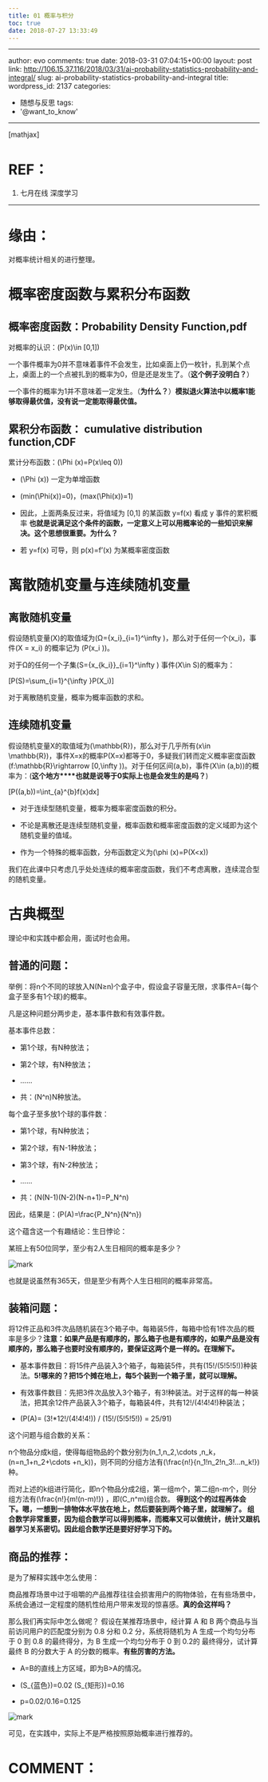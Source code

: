 ```yaml
---
title: 01 概率与积分
toc: true
date: 2018-07-27 13:33:49
---
```

---
author: evo
comments: true
date: 2018-03-31 07:04:15+00:00
layout: post
link: http://106.15.37.116/2018/03/31/ai-probability-statistics-probability-and-integral/
slug: ai-probability-statistics-probability-and-integral
title:
wordpress_id: 2137
categories:
- 随想与反思
tags:
- '@want_to_know'
---

<!-- more -->

[mathjax]


# REF：






  1. 七月在线 深度学习

********************************************************************************


# 缘由：


对概率统计相关的进行整理。




# 概率密度函数与累积分布函数




## 概率密度函数：Probability Density Function,pdf


对概率的认识：\(P(x)\in [0,1]\)

一个事件概率为0并不意味着事件不会发生，比如桌面上仍一枚针，扎到某个点上，桌面上的一个点被扎到的概率为0，但是还是发生了。（**这个例子没明白？**）

一个事件的概率为1并不意味着一定发生。（**为什么？**）**模拟退火算法中以概率1能够取得最优值，没有说一定能取得最优值。**


## 累积分布函数： cumulative distribution function,CDF


累计分布函数：\(\Phi (x)=P(x\leq 0)\)




  * \(\Phi (x)\) 一定为单增函数

  * \(min(\Phi(x))=0\)，\(max(\Phi(x))=1\)

  * 因此，上面两条反过来，将值域为 [0,1] 的某函数 y=f(x) 看成 y 事件的累积概率 **也就是说满足这个条件的函数，一定意义上可以用概率论的一些知识来解决。这个思想很重要。为什么？**

  * 若 y=f(x) 可导，则 p(x)=f’(x) 为某概率密度函数




#




#




# 离散随机变量与连续随机变量




## 离散随机变量


假设随机变量\(X\)的取值域为\(Ω=\{x_i\}_{i=1}^\infty \)，那么对于任何一个\(x_i\)，事件\(X = x_i\) 的概率记为 \(P(x_i )\)。

对于Ω的任何一个子集\(S=\{x_{k_i}\}_{i=1}^\infty \) 事件\(X\in S\)的概率为：

\[P(S)=\sum_{i=1}^{\infty }P(X_i)\]

对于离散随机变量，概率为概率函数的求和。


## 连续随机变量


假设随机变量X的取值域为\(\mathbb{R}\)，那么对于几乎所有\(x\in \mathbb{R}\)，事件X=x的概率P(X=x)都等于0，多疑我们转而定义概率密度函数 \(f:\mathbb{R}\rightarrow [0,\infty )\)。对于任何区间(a,b)，事件\(X\in (a,b)\)的概率为：(**这个地方****也就是说等于0实际上也是会发生的是吗？**)

\[P((a,b))=\int_{a}^{b}f(x)dx\]




  * 对于连续型随机变量，概率为概率密度函数的积分。

  * 不论是离散还是连续型随机变量，概率函数和概率密度函数的定义域即为这个随机变量的值域。

  * 作为一个特殊的概率函数，分布函数定义为\(\phi (x)=P(X<x)\)


我们在此课中只考虑几乎处处连续的概率密度函数，我们不考虑离散，连续混合型的随机变量。


#




#




# 古典概型


理论中和实践中都会用，面试时也会用。


## 普通的问题：


举例：将n个不同的球放入N(N≥n)个盒子中，假设盒子容量无限，求事件A={每个盒子至多有1个球}的概率。

凡是这种问题分两步走，基本事件数和有效事件数。


基本事件总数：









  * 第1个球，有N种放法；

  * 第2个球，有N种放法；

  * ......

  * 共：\(N^n\)N种放法。







每个盒子至多放1个球的事件数：







  * 第1个球，有N种放法；

  * 第2个球，有N-1种放法；

  * 第3个球，有N-2种放法；

  * ......

  * 共：\(N(N-1)(N-2)(N-n+1)=P_N^n\)




因此，结果是：\(P(A)=\frac{P_N^n}{N^n})




这个蕴含这一个有趣结论：生日悖论：




某班上有50位同学，至少有2人生日相同的概率是多少？


![mark](http://pacdb2bfr.bkt.clouddn.com/blog/image/180727/2E34Lh57gA.png?imageslim)

也就是说虽然有365天，但是至少有两个人生日相同的概率非常高。


## 装箱问题：




将12件正品和3件次品随机装在3个箱子中。每箱装5件，每箱中恰有1件次品的概率是多少？**注意：如果产品是有顺序的，那么箱子也是有顺序的，如果产品是没有顺序的，那么箱子也要时没有顺序的，要保证这两个是一样的。在理解下。**










  * 基本事件数目：将15件产品装入3个箱子，每箱装5件，共有\(15!/(5!5!5!)\)种装法。**5!哪来的？把15个摊在地上，每5个装到一个箱子里，就可以理解。**

  * 有效事件数目：先把3件次品放入3个箱子，有3!种装法。对于这样的每一种装法，把其余12件产品装入3个箱子，每箱装4件，共有12!/(4!4!4!)种装法；

  * \(P(A)= (3!*12!/(4!4!4!)) / (15!/(5!5!5!)) = 25/91\)





这个问题与组合数的关系：


n个物品分成k组，使得每组物品的个数分别为\(n_1,n_2,\cdots ,n_k，(n=n_1+n_2+\cdots +n_k)\)，则不同的分组方法有\(\frac{n!}{n_1!n_2!n_3!...n_k!}\)种。




而对上述的k组进行简化，即n个物品分成2组，第一组m个，第二组n-m个，则分组方法有\(\frac{n!}{m!(n-m)!}\) ，即\(C_n^m\)组合数。 **得到这个的过程再体会下。嗯，一想到一排物体水平放在地上，然后要装到两个箱子里，就理解了。 组合数学非常重要，因为组合数学可以得到概率，而概率又可以做统计，统计又跟机器学习关系密切。因此组合数学还是要好好学习下的。**





## 商品的推荐：


是为了解释实践中怎么使用：

商品推荐场景中过于咀嚼的产品推荐往往会损害用户的购物体验，在有些场景中，系统会通过一定程度的随机性给用户带来发现的惊喜感。**真的会这样吗？**


那么我们再实际中怎么做呢？ 假设在某推荐场景中，经计算 A 和 B 两个商品与当前访问用户的匹配度分别为 0.8 分和 0.2 分，系统将随机为 A 生成一个均匀分布于 0 到 0.8 的最终得分，为 B 生成一个均匀分布于 0 到 0.2的 最终得分，试计算最终 B 的分数大于 A 的分数的概率。**有些厉害的方法。**







  * A=B的直线上方区域，即为B>A的情况。

  * \(S_{蓝色}\)=0.02 \(S_{矩形}\)=0.16

  * p=0.02/0.16=0.125




![mark](http://pacdb2bfr.bkt.clouddn.com/blog/image/180727/2Gf5KE8hGL.png?imageslim)

可见，在实践中，实际上不是严格按照原始概率进行推荐的。


##





# COMMENT：

